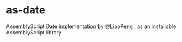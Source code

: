 # as-date
AssemblyScript Date implementation by @LiaoPeng , as an installable AssemblyScript library
